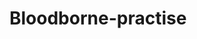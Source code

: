 # Bloodborne-practise

<!-- Just a Practise Piece, haven't designed it for mobile screen ratio, specifically 1920x1080 and 2550x1450 -->
